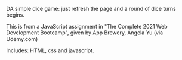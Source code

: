 DA simple dice game: just refresh the page and a round of dice turns begins.

This is from a JavaScript assignment in "The Complete 2021 Web Development Bootcamp", given by App Brewery, Angela Yu (via Udemy.com)

Includes: HTML, css and javascript.
